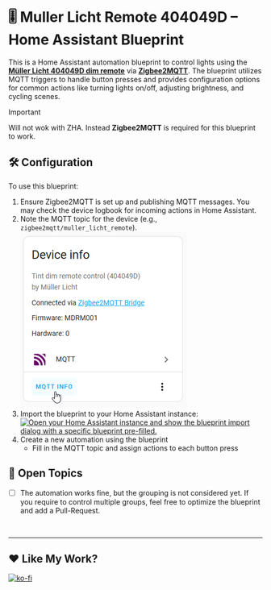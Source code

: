 # 🎚️ Muller Licht Remote 404049D – Home Assistant Blueprint

This is a Home Assistant automation blueprint to control lights using the **[Müller Licht 404049D dim remote](https://www.zigbee2mqtt.io/devices/404049D.html)** via **[Zigbee2MQTT](https://github.com/Koenkk/zigbee2mqtt)**. The blueprint utilizes MQTT triggers to handle button presses and provides configuration options for common actions like turning lights on/off, adjusting brightness, and cycling scenes.

> [!IMPORTANT]  
> Will not wok with ZHA. Instead **Zigbee2MQTT** is required for this blueprint to work.


## 🛠️ Configuration

To use this blueprint:

1. Ensure Zigbee2MQTT is set up and publishing MQTT messages. You may check the device logbook for incoming actions in Home Assistant.
2. Note the MQTT topic for the device (e.g., `zigbee2mqtt/muller_licht_remote`). <br>
   ![MQTT info location](mqtt-info_location.png)
3. Import the blueprint to your Home Assistant instance: <br>
   [![Open your Home Assistant instance and show the blueprint import dialog with a specific blueprint pre-filled.](https://my.home-assistant.io/badges/blueprint_import.svg)](https://my.home-assistant.io/redirect/blueprint_import/?blueprint_url=https://github.com/Flo-R1der/My_Smart-Home_stuff/blob/main/muller-licht-tint-dim-remote/muller-licht-tint-dim-remote.yaml)
4. Create a new automation using the blueprint
   - Fill in the MQTT topic and assign actions to each button press

## 📌 Open Topics
- [ ] The automation works fine, but the grouping is not considered yet. If you require to control multiple groups, feel free to optimize the blueprint and add a Pull-Request.

<br>

---

## ❤️ Like My Work?
[![ko-fi](https://ko-fi.com/img/githubbutton_sm.svg)](https://ko-fi.com/I3I4160K4Y)
